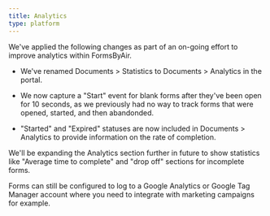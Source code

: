 ```yaml
---
title: Analytics
type: platform
---
```


We've applied the following changes as part of an on-going effort to improve analytics within FormsByAir.

* We've renamed Documents &gt; Statistics to Documents &gt; Analytics in the portal.

* We now capture a "Start" event for blank forms after they've been open for 10 seconds, as we previously had no way to track forms that were opened, started, and then abandonded.

* "Started" and "Expired" statuses are now included in Documents > Analytics to provide information on the rate of completion.

We'll be expanding the Analytics section further in future to show statistics like "Average time to complete" and "drop off" sections for incomplete forms.

Forms can still be configured to log to a Google Analytics or Google Tag Manager account where you need to integrate with marketing campaigns for example.